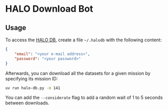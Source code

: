 # HALO Download Bot

## Usage

To access the [HALO DB](http://halo-db.pa.op.dlr.de), create a file `~/.halodb` with the following content:

```json
{
    "email": "<your e-mail address>",
    "password": "<your password>"
}
```

Afterwards, you can download all the datasets for a given mission by specifying its mission ID:
```sh
uv run halo-db.py -m 141
```

You can add the `--considerate` flag to add a random wait of 1 to 5 seconds between downloads.
